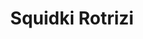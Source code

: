 ---
slug: squidki-rotrizi
title: Squidki Rotrizi
description: "Squidki Rotrizi is an exciting online game. Play for free directly in your browser!"
icon: /images/new_mods/Sprunki Rotrizi.png
url: https://wowtbc.net/sprunkin/rotrizi/index.html
previewImage: /images/new_mods/Sprunki Rotrizi.png
type: new mods

# SEO配置
seo:
  title: "Squidki Rotrizi - Play Free Online Game | Fun Browser Games"
  description: "Squidki Rotrizi - Play this fun online game for free in your browser. No download required!"
  ogImage: "/images/new_mods/Sprunki Rotrizi.png"
  keywords: "squidki-rotrizi, online game, browser game, free game, new mods game, play online"

videoUrls:
  - https://www.youtube.com/embed/example1
  - https://www.youtube.com/embed/example2

whyPlay:
  title: "Why Play Squidki Rotrizi?"
  items:
    - "Immersive Gameplay: Squidki Rotrizi offers an engaging and immersive gaming experience that will keep you entertained for hours"
    - "Challenging Levels: Test your skills with increasingly difficult challenges and obstacles"
    - "Beautiful Graphics: Enjoy stunning visuals and smooth animations that bring the game world to life"
    - "Regular Updates: New content and features are added regularly to keep the game fresh and exciting"
    - "Free to Play: Experience all the fun without spending a penny"
    - "Community Features: Connect with other players, share strategies, and compete for high scores"
    - "Cross-Platform: Play on any device with a web browser, no downloads required"

features:
  title: "Key Features of Squidki Rotrizi"
  image: "/images/new_mods/Sprunki Rotrizi.png"
  items:
    - "Intuitive Controls: Easy to learn controls make Squidki Rotrizi accessible for players of all skill levels"
    - "Multiple Game Modes: Enjoy various gameplay options that provide different challenges and experiences"
    - "Character Customization: Personalize your gaming experience with unique characters and items"
    - "Achievement System: Complete special tasks to earn rewards and recognition"
    - "Leaderboards: Compete with players worldwide and see who can achieve the highest scores"

characteristics:
  title: "Game Characteristics"
  image: "/images/new_mods/Sprunki Rotrizi.png"
  items:
    - "Genre: New mods game with elements of strategy and skill"
    - "Difficulty: Suitable for both casual gamers and those seeking a challenge"
    - "Play Time: Quick sessions or extended gameplay, depending on your preference"
    - "Art Style: Vibrant and engaging visuals that enhance the gaming experience"
    - "Sound Design: Immersive audio that complements the gameplay perfectly"

info: "Squidki Rotrizi is an exciting online game that offers players a unique and engaging gaming experience. With its intuitive controls, stunning visuals, and challenging gameplay, Squidki Rotrizi provides hours of entertainment for players of all ages and skill levels. Whether you're looking for a quick gaming session during a break or an extended play session, Squidki Rotrizi delivers an immersive experience that will keep you coming back for more. The game features multiple levels of increasing difficulty, ensuring that players are constantly challenged as they progress. With regular updates adding new content and features, Squidki Rotrizi remains fresh and exciting, providing endless entertainment options for its growing community of players."

howToPlayIntro: "Welcome to Squidki Rotrizi! This guide will walk you through the basics and help you master the game. Whether you're a beginner or looking to improve your skills, these tips and instructions will enhance your gaming experience."

howToPlaySteps:
  - title: "Getting Started"
    description: "Begin your Squidki Rotrizi adventure by familiarizing yourself with the controls. Use your keyboard or mouse to navigate through the game interface. The tutorial will guide you through the basic mechanics and help you understand the objectives."
  - title: "Understanding the Objectives"
    description: "In Squidki Rotrizi, your main goal is to progress through levels by completing specific objectives. Each level presents unique challenges that require different strategies and approaches."
  - title: "Mastering the Controls"
    description: "Practice using the controls to improve your precision and reaction time. Squidki Rotrizi requires quick reflexes and strategic thinking to overcome obstacles and defeat opponents."
  - title: "Utilizing Power-ups"
    description: "Collect power-ups throughout the game to enhance your abilities and overcome difficult challenges. Each power-up offers unique advantages that can be crucial for success."
  - title: "Developing Strategies"
    description: "As you progress in Squidki Rotrizi, develop effective strategies for different scenarios. Analyze patterns, anticipate challenges, and adapt your approach to maximize your performance."

faq:
  title: "Frequently Asked Questions about Squidki Rotrizi"
  items:
    - question: "Is Squidki Rotrizi free to play?"
      answer: "Yes, Squidki Rotrizi is completely free to play directly in your web browser. No downloads or purchases are required to enjoy the full game experience."
    - question: "Can I play Squidki Rotrizi on mobile devices?"
      answer: "Yes, Squidki Rotrizi is optimized for both desktop and mobile play. You can enjoy the game on any device with a web browser and internet connection."
    - question: "Are there any in-game purchases?"
      answer: "While Squidki Rotrizi is free to play, there may be optional in-game purchases available for cosmetic items or additional features that don't affect core gameplay."
    - question: "How often is Squidki Rotrizi updated?"
      answer: "The developers regularly update Squidki Rotrizi with new content, features, and improvements based on player feedback and game performance."
    - question: "Can I play Squidki Rotrizi offline?"
      answer: "Currently, Squidki Rotrizi requires an internet connection to play as it's a browser-based online game."
    - question: "Is Squidki Rotrizi suitable for children?"
      answer: "Yes, Squidki Rotrizi is designed to be family-friendly and suitable for players of all ages."
    - question: "How do I report bugs or issues?"
      answer: "If you encounter any problems while playing Squidki Rotrizi, you can report them through the game's support page or contact the developers directly through their website."
    - question: "Still Have Questions?"
      answer: "If you have additional questions about Squidki Rotrizi that aren't covered in this FAQ, please visit our support center or contact our customer service team for assistance."
---